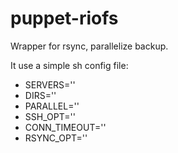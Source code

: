 puppet-riofs
============

Wrapper for rsync, parallelize backup.

It use a simple sh config file:

- SERVERS=''
- DIRS=''
- PARALLEL=''
- SSH_OPT=''
- CONN_TIMEOUT=''
- RSYNC_OPT=''
